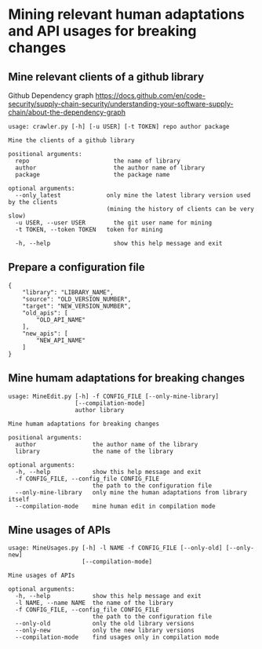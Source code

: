# Mining relevant human adaptations and API usages for breaking changes

## Mine relevant clients of a github library

Github Dependency graph
https://docs.github.com/en/code-security/supply-chain-security/understanding-your-software-supply-chain/about-the-dependency-graph

```
usage: crawler.py [-h] [-u USER] [-t TOKEN] repo author package

Mine the clients of a github library

positional arguments:
  repo                  	  the name of library
  author                	  the author name of library
  package               	  the package name

optional arguments:
  --only_latest             only mine the latest library version used by the clients
                            (mining the history of clients can be very slow)
  -u USER, --user USER  	  the git user name for mining
  -t TOKEN, --token TOKEN   token for mining
  
  -h, --help            	  show this help message and exit
```

## Prepare a configuration file

```
{
    "library": "LIBRARY_NAME",
    "source": "OLD_VERSION_NUMBER",
    "target": "NEW_VERSION_NUMBER",
    "old_apis": [
        "OLD_API_NAME"
    ],
    "new_apis": [
        "NEW_API_NAME"
    ]
}
```

## Mine humam adaptations for breaking changes

```
usage: MineEdit.py [-h] -f CONFIG_FILE [--only-mine-library]
                   [--compilation-mode]
                   author library

Mine humam adaptations for breaking changes

positional arguments:
  author                the author name of the library
  library               the name of the library

optional arguments:
  -h, --help            show this help message and exit
  -f CONFIG_FILE, --config_file CONFIG_FILE
                        the path to the configuration file
  --only-mine-library   only mine the human adaptations from library itself
  --compilation-mode    mine human edit in compilation mode
```

## Mine usages of APIs

```
usage: MineUsages.py [-h] -l NAME -f CONFIG_FILE [--only-old] [--only-new]
                     [--compilation-mode]

Mine usages of APIs

optional arguments:
  -h, --help            show this help message and exit
  -l NAME, --name NAME  the name of the library
  -f CONFIG_FILE, --config_file CONFIG_FILE
                        the path to the configuration file
  --only-old            only the old library versions
  --only-new            only the new library versions
  --compilation-mode    find usages only in compilation mode
```
